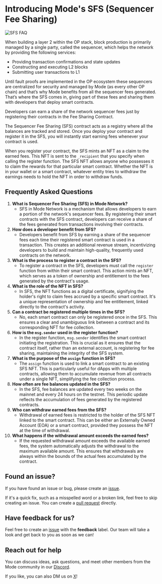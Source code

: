 # Introducing Mode's SFS (Sequencer Fee Sharing)

![SFS FAQ](https://cdn.hashnode.com/res/hashnode/image/upload/v1706553701918/cfjbQ-kKP.jpg "SFS FAQ")

When building a layer 2 within the OP stack, block production is primarily managed by a single party, called the sequencer, which helps the network by providing the following services:

* Providing transaction confirmations and state updates
* Constructing and executing L2 blocks
* Submitting user transactions to L1

Until fault proofs are implemented in the OP ecosystem these sequencers are centralized for security and managed by Mode (as every other OP chain) and that’s why Mode benefits from all the sequencer fees generated. That’s where the SFS comes in, giving part of these fees and sharing them with developers that deploy smart contracts.

Developers can earn a share of the network sequencer fees just by registering their contracts in the Fee Sharing Contract.

The Sequencer Fee Sharing (SFS) contract acts as a registry where all the balances are tracked and stored. Once you deploy your contract and register it in the SFS, you will instantly start earning fees whenever your contract is used. 

When you register your contract, the SFS mints an NFT as a claim to the earned fees. This NFT is sent to the `_recipient` that you specify when calling the register function. The SFS NFT allows anyone who possesses it to claim the rewards for that particular smart contract. Whether the NFT is in your wallet or a smart contract, whatever entity tries to withdraw the earnings needs to hold the NFT in order to withdraw funds.

## Frequently Asked Questions

1. **What is Sequencer Fee Sharing (SFS) in Mode Network?**
    - SFS in Mode Network is a mechanism that allows developers to earn a portion of the network's sequencer fees. By registering their smart contracts with the SFS contract, developers can receive a share of the fees generated from transactions involving their contracts.
2. **How does a developer benefit from SFS?**
    - Developers benefit from SFS by earning a share of the sequencer fees each time their registered smart contract is used in a transaction. This creates an additional revenue stream, incentivizing developers to build and maintain high-quality, frequently used contracts on the network.
3. **What is the process to register a contract in the SFS?**
    - To register a contract in the SFS, developers must call the `register` function from within their smart contract. This action mints an NFT, which serves as a token of ownership and entitlement to the fees generated by the contract's usage.
4. **What is the role of the NFT in SFS?**
    - In SFS, the NFT functions as a digital certificate, signifying the holder's right to claim fees accrued by a specific smart contract. It's a unique representation of ownership and fee entitlement, linked directly to the contract's activity.
5. **Can a contract be registered multiple times in the SFS?**
    - No, each smart contract can only be registered once in the SFS. This ensures a clear and unambiguous link between a contract and its corresponding NFT for fee collection.
6. **How is the `msg.sender` used in the register function?**
    - In the register function, `msg.sender` identifies the smart contract initiating the registration. This is crucial as it ensures that the contract itself, rather than an external account, is registering for fee sharing, maintaining the integrity of the SFS system.
7. **What is the purpose of the `assign` function in SFS?**
    - The `assign` function is used to link a smart contract to an existing SFS NFT. This is particularly useful for dApps with multiple contracts, allowing them to accumulate revenue from all contracts under a single NFT, simplifying the fee collection process.
8. **How often are fee balances updated in the SFS?**
    - In the SFS, fee balances are updated every two weeks on the mainnet and every 24 hours on the testnet. This periodic update reflects the accumulation of fees generated by the registered contracts.
9. **Who can withdraw earned fees from the SFS?**
    - Withdrawal of earned fees is restricted to the holder of the SFS NFT linked to the smart contract. This can be either an Externally Owned Account (EOA) or a smart contract, provided they possess the NFT at the time of withdrawal.
10. **What happens if the withdrawal amount exceeds the earned fees?**
    - If the requested withdrawal amount exceeds the available earned fees, the system automatically adjusts the withdrawal to the maximum available amount. This ensures that withdrawals are always within the bounds of the actual fees accumulated by the contract.


## Found an issue?

If you have found an issue or bug, please create an [issue](https:/https://github.com/mode-network/mode-developers).

If it's a quick fix, such as a misspelled word or a broken link, feel free to skip creating an issue. You can create a [pull request](https://github.com/mode-network/mode-developers/pulls) directly.

## Have feedback for us?

Feel free to create an [issue](https://github.com/mode-network/mode-developers/issues) with the **feedback** label. Our team will take a look and get back to you as soon as we can!

## Reach out for help

You can discuss ideas, ask questions, and meet other members from the Mode community in our [Discord](https://discord.gg/modenetworkofficial).

If you like, you can also DM us on [X](https://x.com/modenetwork)!
